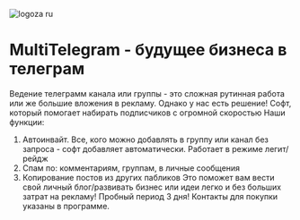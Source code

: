 
![logoza ru](https://github.com/user-attachments/assets/2a0f2d88-dc9a-4ebf-8af1-4ad91ae39075)

# MultiTelegram - будущее бизнеса в телеграм

Ведение телеграмм канала или группы - это сложная рутинная работа или же большие вложения в рекламу. Однако у нас есть решение! 
Софт, который помогает набирать подписчиков с огромной скоростью 
Наши функции:
1. Автоинвайт. Все, кого можно добавлять в группу или канал без запроса - софт добавляет автоматически. Работает в режиме легит/рейдж
2. Спам по: комментариям, группам, в личные сообщения 
3. Копирование постов из других пабликов
Это поможет вам вести свой личный блог/развивать бизнес или идеи легко и без больших затрат на рекламу! 
Пробный период 3 дня!
Контакты для покупки указаны в программе.
